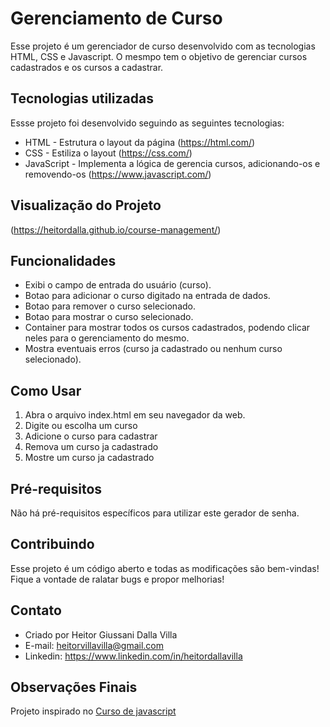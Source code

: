 # Gerenciamento de Curso
Esse projeto é um gerenciador de curso desenvolvido com as tecnologias HTML, CSS e Javascript. O mesmpo tem o objetivo de gerenciar cursos cadastrados e os cursos a cadastrar.

## Tecnologias utilizadas
Essse projeto foi desenvolvido seguindo as seguintes tecnologias:

- HTML - Estrutura o layout da página (https://html.com/) 
- CSS - Estiliza o layout (https://css.com/)
- JavaScript - Implementa a lógica de gerencia cursos, adicionando-os e removendo-os (https://www.javascript.com/)

## Visualização do Projeto
(https://heitordalla.github.io/course-management/)

## Funcionalidades
- Exibi o campo de entrada do usuário (curso).
- Botao para adicionar o curso digitado na entrada de dados.
- Botao para remover o curso selecionado.
- Botao para mostrar o curso selecionado.
- Container para mostrar todos os cursos cadastrados, podendo clicar neles para o gerenciamento do mesmo.
- Mostra eventuais erros (curso ja cadastrado ou nenhum curso selecionado).
  
## Como Usar
1. Abra o arquivo index.html em seu navegador da web.
2. Digite ou escolha um curso
3. Adicione o curso para cadastrar
4. Remova um curso ja cadastrado
5. Mostre um curso ja cadastrado

## Pré-requisitos
Não há pré-requisitos específicos para utilizar este gerador de senha.

## Contribuindo
Esse projeto é um código aberto e todas as modificações são bem-vindas! Fique a vontade de ralatar bugs e propor melhorias!

## Contato
- Criado por Heitor Giussani Dalla Villa
- E-mail: heitorvillavilla@gmail.com
- Linkedin: https://www.linkedin.com/in/heitordallavilla

## Observações Finais
Projeto inspirado no <a href="https://www.udemy.com/course/curso-de-javascript-html-e-css-projetos-reais/?couponCode=KEEPLEARNINGBR">Curso de javascript</a>
